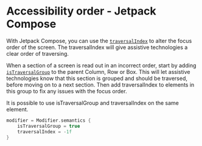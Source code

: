 # Accessibility order - Jetpack Compose

With Jetpack Compose, you can use the [`traversalIndex`](https://developer.android.com/reference/kotlin/androidx/compose/ui/semantics/package-summary#(androidx.compose.ui.semantics.SemanticsPropertyReceiver).traversalIndex()) to alter the focus order of the screen.
The traversalIndex will give assistive technologies a clear order of traversing.

When a section of a screen is read out in an incorrect order, start by adding [`isTraversalGroup`](https://developer.android.com/reference/kotlin/androidx/compose/ui/semantics/package-summary#(androidx.compose.ui.semantics.SemanticsPropertyReceiver).isTraversalGroup()) to the parent Column, Row or Box. 
This will let assistive technologies know that this section is grouped and should be traversed, before moving on to a next section. 
Then add traversalIndex to elements in this group to fix any issues with the focus order.

It is possible to use isTraversalGroup and traversalIndex on the same element.

```kotlin
modifier = Modifier.semantics {
    isTraversalGroup = true
    traversalIndex = -1f
}
```